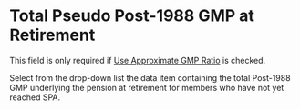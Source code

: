 # Total Pseudo Post-1988 GMP at Retirement

This field is only required if [Use Approximate GMP
Ratio](pensioners_basis+gmpsplit.md) is checked.

Select from the drop-down list the data item containing the total
Post-1988 GMP underlying the pension at retirement for members who have
not yet reached SPA.
